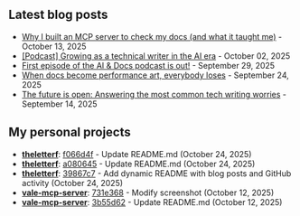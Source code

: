 ## Latest blog posts

<!-- BLOG-POSTS:START -->
- [Why I built an MCP server to check my docs (and what it taught me)](https://passo.uno/mcp-server-docs-tooling/) - October 13, 2025
- [[Podcast] Growing as a technical writer in the AI era](https://passo.uno/podcast-growing-as-tech-writer/) - October 02, 2025
- [First episode of the AI & Docs podcast is out!](https://passo.uno/ai-docs-podcast-first-episode/) - September 29, 2025
- [When docs become performance art, everybody loses](https://passo.uno/documentation-theater-everybody-loses/) - September 24, 2025
- [The future is open: Answering the most common tech writing worries](https://passo.uno/tech-writing-optimism-reddit/) - September 14, 2025
<!-- BLOG-POSTS:END -->

## My personal projects

<!-- GITHUB-ACTIVITY:START -->
- **[theletterf](https://github.com/theletterf/theletterf)**: [f066d4f](https://github.com/theletterf/theletterf/commit/f066d4f2ac0f7d967e047f2a7407b4c5628303f0) - Update README.md (October 24, 2025)
- **[theletterf](https://github.com/theletterf/theletterf)**: [a080645](https://github.com/theletterf/theletterf/commit/a080645355fac61a883199c7d2abbb7c43da20e8) - Update README.md (October 24, 2025)
- **[theletterf](https://github.com/theletterf/theletterf)**: [39867c7](https://github.com/theletterf/theletterf/commit/39867c7c53972aa3984ef7012f88e940d177cb61) - Add dynamic README with blog posts and GitHub activity (October 24, 2025)
- **[vale-mcp-server](https://github.com/theletterf/vale-mcp-server)**: [731e368](https://github.com/theletterf/vale-mcp-server/commit/731e368a46fc923e127182313a16b56fabd4d81b) - Modify screenshot (October 12, 2025)
- **[vale-mcp-server](https://github.com/theletterf/vale-mcp-server)**: [3b55d62](https://github.com/theletterf/vale-mcp-server/commit/3b55d62486baad9d8e2bc6425be96c0ea47248f9) - Update README.md (October 12, 2025)
<!-- GITHUB-ACTIVITY:END -->
